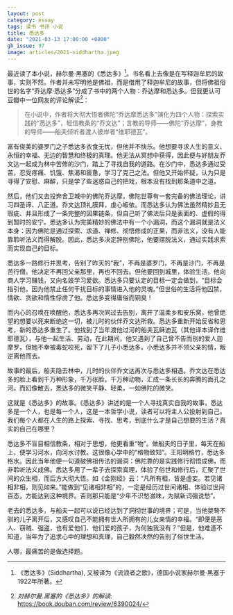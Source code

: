 ```yaml
---
layout: post
category: essay
tags: 读书 书评 小说
title: 悉达多
date: "2021-03-13 17:00:00 +0800"
gh_issue: 97
image: articles/2021-siddhartha.jpeg
---
```


最近读了本小说，赫尔曼·黑塞的《悉达多》[^1]。书名看上去像是在写释迦牟尼的故事，实则不然。作者并未写明他是佛祖，而是借用了释迦牟尼的故事，但将佛祖俗世的名字“乔达摩·悉达多”分成了书中的两个人物：乔达摩和悉达多。但我更认可豆瓣中一位网友的评论解读[^2]：

> 在小说中，作者将大彻大悟者佛陀“乔达摩悉达多”演化为四个人物：探索实践的“悉达多”，轻信教条的“乔文达”；言教的导师——佛陀“乔达摩”，身教的导师——船夫倾听者渡人彼岸者“维耶德瓦”。

富有俊美的婆罗门之子悉达多衣食无忧，但他并不快乐。他想要寻求人生的意义、永恒的幸福、无边的智慧和终极的真理。他无法从冥想中获得，因此便与好朋友乔文达一起成为林中苦修的沙门，踏上了寻找自我的道路。在沙门中，悉达多通过受苦，忍受疼痛、饥饿、焦渴和疲惫，学习了克己之法。但他又开始怀疑，认为只是寻得了安慰、麻醉，只是学了些迷惑自己的把戏，根本没有找到那条道中之道。

然后，他们又去投奔舍卫城中的佛陀乔达摩，佛陀世尊有一套完备的佛法理论，讲习四圣谛、八正道。乔文达顶礼膜拜，虔心皈依。而悉达多认为佛法虽然精妙且无瑕疵、并且形成了一条完整的因果链条，但自己听了佛法后只是表面的、虚假的得到暂时的安宁。悉达多认为完美精妙的佛法中有一个小漏洞，而这个漏洞就是法义本身：因为佛陀是通过探索、求道、禅修、彻悟修成的正果，而非法义，没有人能靠聆听法义而得解脱。因此，悉达多决定辞别佛陀，他要摆脱法义，通过实践求索而实现自己的目标。

悉达多一路修行并思考，告别了昨天的“我”，不再是婆罗门，不再是沙门，不再是苦行僧。他决定不再回父亲那里，再也不回去。但他要回到城里，体验生活。他向商人学习赚钱，又向名妓学习爱欲。悉达多只要认定的目标一定会做到，“目标会指引他，因为他禁止任何干扰目标的事情进入他的灵魂。”但世俗的生活将他囚禁，情欲、贪欲和惰性俘虏了他。悉达多变得庸俗而铜臭！

而内心的召唤在唤醒他，悉达多再次同过去告别，离开了温柔乡和安乐窝，他曾绝望的想要以死来断绝这一切，被儿时的伙伴乔文达所救。悉达多重新开始反省和思考，新的悉达多重生了。他找到了当年渡他过河的船夫瓦稣迪瓦（其他译本译作维耶德瓦），与他一起生活、劳动，在此期间，他又遇到了自己曾不告而别的爱人迦摩罗，但她不幸被毒蛇咬死，留下了儿子小悉达多。小悉达多并不领父亲的情，叛逆离他而去。

故事的最后，船夫隐去林中，儿时的伙伴乔文达再次与悉达多相遇。乔文达在悉达多的脸上看到千万种形象，千万张脸，千万种动物，汇成一条长长的奔腾的面孔之河。而幻像散去，悉达多的微笑平静、轻柔，一如佛陀的微笑。

这就是《悉达多》的故事。《悉达多》讲述的是一个人寻找真实自我的故事，悉达多是一个人，也是每一个人，这是一本哲学小说，读者可以将主人公投射到自己。我们每个人都在人生的路上探索、寻找、思考，到底什么才是自己想要的生活？真实的自己在哪里？

悉达多不盲目相信教条，相对于思想，他更看重“物”。做船夫的日子里，每天在船上，便学习河水，向河水讨教。这很像心学中的“格物致知”。王阳明格竹，悉达多格水。因此当年他便一句道破佛祖传法的漏洞：佛陀靠的是实践修行彻悟成佛，而非聆听法义成佛。悉达多用了一辈子去探索真理，体验了俗世和修行后，汇聚了世间的众生相，而后方大彻大悟。如《金刚经》云：“凡所有相，皆是虚妄。若见诸相非相，则见如来。”能做到“见诸相非相”的，一定是经历过世间诸相、体验过世间百态，方能达到这种境界。否则那只能是“少年不识愁滋味，为赋新词强说愁”。

老去的悉达多，与船夫一起可以说已经达到了洞彻世事的境界；可是，当他桀骜不驯的儿子离开后，又感叹自己不能拥有世人所拥有的儿女亲情的幸福。“即便是恶人、窃贼、强盗，也有爱他们、他们爱的孩子，为何独我没有？”但是，他难道不知道，当年为了追求心中的理想和真理，自己毅然决然的告别了俗世生活。

人哪，最痛苦的是做选择题。


[^1]: 《悉达多》(Siddhartha), 又被译为《流浪者之歌》，德国小说家赫尔曼·黑塞于1922年所著。
[^2]: *对赫尔曼.黑塞的《悉达多》的解读*: https://book.douban.com/review/6390024/
